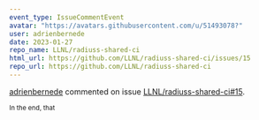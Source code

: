 ```yaml
---
event_type: IssueCommentEvent
avatar: "https://avatars.githubusercontent.com/u/51493078?"
user: adrienbernede
date: 2023-01-27
repo_name: LLNL/radiuss-shared-ci
html_url: https://github.com/LLNL/radiuss-shared-ci/issues/15
repo_url: https://github.com/LLNL/radiuss-shared-ci
---
```


<a href='https://github.com/adrienbernede' target='_blank'>adrienbernede</a> commented on issue <a href='https://github.com/LLNL/radiuss-shared-ci/issues/15' target='_blank'>LLNL/radiuss-shared-ci#15</a>.

<small>In the end, that